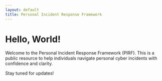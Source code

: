```yaml
---
layout: default
title: Personal Incident Response Framework
---
```


# Hello, World!

Welcome to the Personal Incident Response Framework (PIRF). This is a public resource to help individuals navigate personal cyber incidents with confidence and clarity.

Stay tuned for updates!
